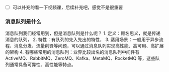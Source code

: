 - [ ] 可以补充的看一下视频课，后续补充吧，感觉不是很重要

### 消息队列是什么
消息队列我们经常用到，但是消息队列是什么呢？
	1. 定义：顾名思义，就是传递消息的队列，
	2. 特性：有队列的先入先出的特性，
	3. 适用场景：一般用于异步流程、消息分发、流量削锋等问题，可以通过消息队列实现高性能、高可用、高扩展的架构
	4. 有哪些常用的消息队列：业界比较出名的消息队列中间件有 ActiveMQ、RabbitMQ、ZeroMQ、Kafka、MetaMQ、RocketMQ 等，这些队列通常具备可靠性、高性能等特点。


